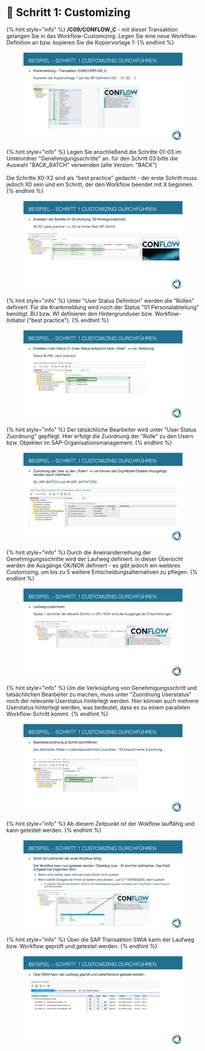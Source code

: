 # 📝 Schritt 1: Customizing

{% hint style="info" %}
**/C09/CONFLOW\_C** - mit dieser Transaktion gelangen Sie in das Workflow-Customizing. Legen Sie eine neue Workflow-Definition an bzw. kopieren Sie die Kopiervorlage 1:
{% endhint %}

<figure><img src="../../.gitbook/assets/Folie6.png" alt=""><figcaption></figcaption></figure>

{% hint style="info" %}
Legen Sie anschließend die Schritte 01-03 im Unterordner "Genehmigungsschritte" an. für den Schritt 03 bitte die Auswahl "BACK\_BATCH" verwenden (alte Version: "BACK")\
\
Die Schritte X0-X2 sind als "best practice" gedacht - der erste Schritt muss jedoch X0 sein und ein Schritt, der den Workflow beendet mit X beginnen.
{% endhint %}

<figure><img src="../../.gitbook/assets/Folie7 (2).png" alt=""><figcaption></figcaption></figure>

{% hint style="info" %}
Unter "User Status Definition" werden die "Rollen" definiert. Für die Krankmeldung wird noch der Status "01 Personalabteilung" benötigt. BU bzw. WI definieren den Hintergrunduser bzw. Workflow-Initiator ("best practice").
{% endhint %}

<figure><img src="../../.gitbook/assets/Folie8 (1).png" alt=""><figcaption></figcaption></figure>

{% hint style="info" %}
Der tatsächliche Bearbeiter wird unter "User Status Zuordnung" gepflegt. Hier erfolgt die Zuordnung der "Rolle" zu den Usern bzw. Objekten im SAP-Organisationsmanagement.
{% endhint %}

<figure><img src="../../.gitbook/assets/Folie9.png" alt=""><figcaption></figcaption></figure>

{% hint style="info" %}
Durch die Aneinanderreihung der Genehmigungsschritte wird der Laufweg definiert. in dieser Übersicht werden die Ausgänge OK/NOK definiert - es gibt jedoch ein weiteres Customizing, um bis zu 5 weitere Entscheidungsalternativen zu pflegen.
{% endhint %}

<figure><img src="../../.gitbook/assets/Folie10 (1).png" alt=""><figcaption></figcaption></figure>

{% hint style="info" %}
Um die Verknüpfung von Genehmigungsschritt und tatsächlichen Bearbeiter zu machen, muss unter "Zuordnung Userstatus" noch der relevante Userstatus hinterlegt werden. Hier können auch mehrere Userstatus hinterlegt werden, was bedeutet, dass es zu einem parallelen Workflow-Schritt kommt.
{% endhint %}

<figure><img src="../../.gitbook/assets/Folie11.png" alt=""><figcaption></figcaption></figure>

{% hint style="info" %}
Ab diesem Zeitpunkt ist der Wokflow lauffähig und kann getestet werden.
{% endhint %}

<figure><img src="../../.gitbook/assets/Folie12 (1).png" alt=""><figcaption></figcaption></figure>

{% hint style="info" %}
Über die SAP Transaktion SWIA kann der Laufweg bzw. Workflow geprüft und getestet werden.
{% endhint %}

<figure><img src="../../.gitbook/assets/Folie13.png" alt=""><figcaption></figcaption></figure>


